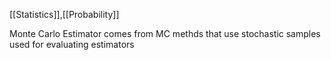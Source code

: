 [[Statistics]],[[Probability]]

Monte Carlo Estimator comes from MC methds that use stochastic samples used for evaluating estimators